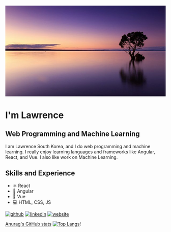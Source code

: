 ![Web Programming and Machine Learning](https://github.com/lawrencejews/lawrencejews/blob/main/profile.jpeg)
# I'm Lawrence
## Web Programming and Machine Learning

I am Lawrence South Korea, and I do web programming and machine learning. I really enjoy learning languages and frameworks like Angular, React, and Vue. I also like work on Machine Learning.

## Skills and Experience
* ⚛️ React
* 💢 Angular
* 📱 Vue
* 💻 HTML, CSS, JS

<!-- ## Example of Work
<img width="256"/> -->

[<img src='https://cdn.jsdelivr.net/npm/simple-icons@3.0.1/icons/github.svg' alt='github' height='40'>](https://github.com/lawrencejews)  [<img src='https://cdn.jsdelivr.net/npm/simple-icons@3.0.1/icons/linkedin.svg' alt='linkedin' height='40'>](https://www.linkedin.com/in/lawrence/)  [<img src='https://cdn.jsdelivr.net/npm/simple-icons@3.0.1/icons/icloud.svg' alt='website' height='40'>](https://github.com/lawrencejews)  

[Anurag's GitHub stats](https://github-readme-stats.vercel.app/api?username=lawrencejews&show_icons=true&theme=compact)
[![Top Langs](https://github-readme-stats.vercel.app/api/top-langs/?username=lawrencejews&layout=compact)](https://github.com/anuraghazra/github-readme-stats)!






